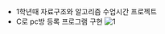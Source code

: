 - 1학년때 자료구조와 알고리즘 수업시간 프로젝트
- C로 pc방 등록 프로그램 구현
![1](https://user-images.githubusercontent.com/80656669/197391594-388860b4-9327-4a51-92bf-be078ca50a59.PNG)
